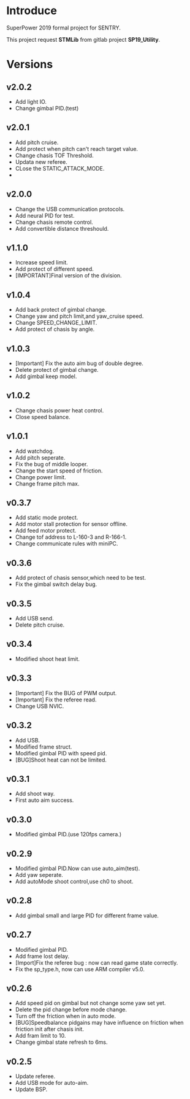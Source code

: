 # Introduce
SuperPower 2019 formal project for SENTRY.

This project request **STMLib** from gitlab project **SP19_Utility**.

# Versions
## v2.0.2
- Add light IO.
- Change gimbal PID.(test)

## v2.0.1
- Add pitch cruise.
- Add protect when pitch can't reach target value.
- Change chasis TOF Threshold.
- Updata new referee.
- CLose the STATIC_ATTACK_MODE.
- 

## v2.0.0
- Change the USB communication protocols.
- Add neural PID for test.
- Change chasis remote control.
- Add convertible distance threshould.

## v1.1.0
- Increase speed limit.
- Add protect of different speed.
- [IMPORTANT]Final version of the division.

## v1.0.4
- Add back protect of gimbal change.
- Change yaw and pitch limit,and yaw_cruise speed.
- Change SPEED_CHANGE_LIMIT.
- Add protect of chasis by angle.

## v1.0.3
- [Important] Fix the auto aim bug of double degree.
- Delete protect of gimbal change.
- Add gimbal keep model.

## v1.0.2
- Change chasis power heat control.
- Close speed balance.

## v1.0.1
- Add watchdog.
- Add pitch seperate.
- Fix the bug of middle looper.
- Change the start speed of friction.
- Change power limit.
- Change frame pitch max.

## v0.3.7
- Add static mode protect.
- Add motor stall protection for sensor offline.
- Add feed motor protect.
- Change tof address to L-160-3 and R-166-1.
- Change communicate rules with miniPC.

## v0.3.6
- Add protect of chasis sensor,which need to be test.
- Fix the gimbal switch delay bug.

## v0.3.5
- Add USB send.
- Delete pitch cruise.

## v0.3.4
- Modified shoot heat limit.

## v0.3.3
- [Important] Fix the BUG of PWM output.
- [Important] Fix the referee read.
- Change USB NVIC.


## v0.3.2
- Add USB.
- Modified frame struct.
- Modified gimbal PID with speed pid.
- [BUG]Shoot heat can not be limited.

## v0.3.1
- Add shoot way.
- First auto aim success.

## v0.3.0
- Modified gimbal PID.(use 120fps camera.)

## v0.2.9
- Modified gimbal PID.Now can use auto_aim(test).
- Add yaw seperate.
- Add autoMode shoot control,use ch0 to shoot.


## v0.2.8
- Add gimbal small and large PID for different frame value.

## v0.2.7
- Modified gimbal PID.
- Add frame lost delay.
- [Import]Fix the referee bug : now can read game state correctly.
- Fix the sp_type.h, now can use ARM compiler v5.0.

## v0.2.6
- Add speed pid on gimbal but not change some yaw set yet.
- Delete the pid change before mode change.
- Turn off the friction when in auto mode.
- [BUG]Speedbalance pidgains may have influence on friction when friction init after chasis init.
- Add fram limit to 10.
- Change gimbal state refresh to 6ms.


## v0.2.5
- Update referee.
- Add USB mode for auto-aim.
- Update BSP.


